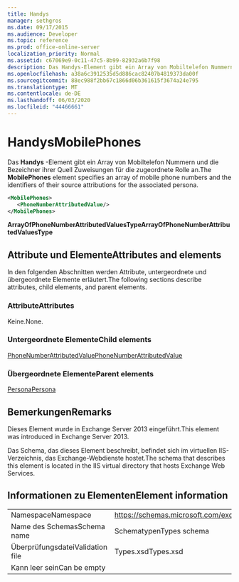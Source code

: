 ```yaml
---
title: Handys
manager: sethgros
ms.date: 09/17/2015
ms.audience: Developer
ms.topic: reference
ms.prod: office-online-server
localization_priority: Normal
ms.assetid: c67069e9-0c11-47c5-8b99-82932a6b7f98
description: Das Handys-Element gibt ein Array von Mobiltelefon Nummern und die Bezeichner ihrer Quell Zuweisungen für die zugeordnete Rolle an.
ms.openlocfilehash: a38a6c3912535d5d886cac82407b4819373da00f
ms.sourcegitcommit: 88ec988f2bb67c1866d06b361615f3674a24e795
ms.translationtype: MT
ms.contentlocale: de-DE
ms.lasthandoff: 06/03/2020
ms.locfileid: "44466661"
---
```

# <a name="mobilephones"></a><span data-ttu-id="54a04-103">Handys</span><span class="sxs-lookup"><span data-stu-id="54a04-103">MobilePhones</span></span>

<span data-ttu-id="54a04-104">Das **Handys** -Element gibt ein Array von Mobiltelefon Nummern und die Bezeichner ihrer Quell Zuweisungen für die zugeordnete Rolle an.</span><span class="sxs-lookup"><span data-stu-id="54a04-104">The **MobilePhones** element specifies an array of mobile phone numbers and the identifiers of their source attributions for the associated persona.</span></span> 
  
```XML
<MobilePhones>
   <PhoneNumberAttributedValue/>
</MobilePhones>
```

 <span data-ttu-id="54a04-105">**ArrayOfPhoneNumberAttributedValuesType**</span><span class="sxs-lookup"><span data-stu-id="54a04-105">**ArrayOfPhoneNumberAttributedValuesType**</span></span>
## <a name="attributes-and-elements"></a><span data-ttu-id="54a04-106">Attribute und Elemente</span><span class="sxs-lookup"><span data-stu-id="54a04-106">Attributes and elements</span></span>

<span data-ttu-id="54a04-107">In den folgenden Abschnitten werden Attribute, untergeordnete und übergeordnete Elemente erläutert.</span><span class="sxs-lookup"><span data-stu-id="54a04-107">The following sections describe attributes, child elements, and parent elements.</span></span>
  
### <a name="attributes"></a><span data-ttu-id="54a04-108">Attribute</span><span class="sxs-lookup"><span data-stu-id="54a04-108">Attributes</span></span>

<span data-ttu-id="54a04-109">Keine.</span><span class="sxs-lookup"><span data-stu-id="54a04-109">None.</span></span>
  
### <a name="child-elements"></a><span data-ttu-id="54a04-110">Untergeordnete Elemente</span><span class="sxs-lookup"><span data-stu-id="54a04-110">Child elements</span></span>

[<span data-ttu-id="54a04-111">PhoneNumberAttributedValue</span><span class="sxs-lookup"><span data-stu-id="54a04-111">PhoneNumberAttributedValue</span></span>](phonenumberattributedvalue.md)
  
### <a name="parent-elements"></a><span data-ttu-id="54a04-112">Übergeordnete Elemente</span><span class="sxs-lookup"><span data-stu-id="54a04-112">Parent elements</span></span>

[<span data-ttu-id="54a04-113">Persona</span><span class="sxs-lookup"><span data-stu-id="54a04-113">Persona</span></span>](persona.md)
  
## <a name="remarks"></a><span data-ttu-id="54a04-114">Bemerkungen</span><span class="sxs-lookup"><span data-stu-id="54a04-114">Remarks</span></span>

<span data-ttu-id="54a04-115">Dieses Element wurde in Exchange Server 2013 eingeführt.</span><span class="sxs-lookup"><span data-stu-id="54a04-115">This element was introduced in Exchange Server 2013.</span></span>
  
<span data-ttu-id="54a04-116">Das Schema, das dieses Element beschreibt, befindet sich im virtuellen IIS-Verzeichnis, das Exchange-Webdienste hostet.</span><span class="sxs-lookup"><span data-stu-id="54a04-116">The schema that describes this element is located in the IIS virtual directory that hosts Exchange Web Services.</span></span>
  
## <a name="element-information"></a><span data-ttu-id="54a04-117">Informationen zu Elementen</span><span class="sxs-lookup"><span data-stu-id="54a04-117">Element information</span></span>

|||
|:-----|:-----|
|<span data-ttu-id="54a04-118">Namespace</span><span class="sxs-lookup"><span data-stu-id="54a04-118">Namespace</span></span>  <br/> |https://schemas.microsoft.com/exchange/services/2006/types  <br/> |
|<span data-ttu-id="54a04-119">Name des Schemas</span><span class="sxs-lookup"><span data-stu-id="54a04-119">Schema name</span></span>  <br/> |<span data-ttu-id="54a04-120">Schematypen</span><span class="sxs-lookup"><span data-stu-id="54a04-120">Types schema</span></span>  <br/> |
|<span data-ttu-id="54a04-121">Überprüfungsdatei</span><span class="sxs-lookup"><span data-stu-id="54a04-121">Validation file</span></span>  <br/> |<span data-ttu-id="54a04-122">Types.xsd</span><span class="sxs-lookup"><span data-stu-id="54a04-122">Types.xsd</span></span>  <br/> |
|<span data-ttu-id="54a04-123">Kann leer sein</span><span class="sxs-lookup"><span data-stu-id="54a04-123">Can be empty</span></span>  <br/> ||
   

